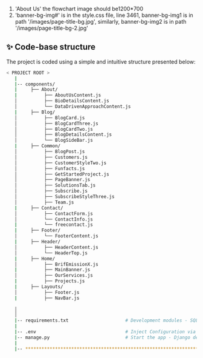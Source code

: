 1. 'About Us' the flowchart image should be1200*700
2. 'banner-bg-img#' is in the style.css file, line 3461, banner-bg-img1 is in path '/images/page-title-bg.jpg', similarly,  banner-bg-img2 is in path '/images/page-title-bg-2.jpg' 


## ✨ Code-base structure

The project is coded using a simple and intuitive structure presented below:

```bash
< PROJECT ROOT >
   |
   |-- components/
   |     ├── About/
   |          ├── AboutUsContent.js
   │          ├── BioDetailsContent.js
   │          └── DataDrivenApproachContent.js                               # Implements app configuration
   |     ├── Blog/
   │          ├── BlogCard.js
   │          ├── BlogCardThree.js
   │          ├── BlogCardTwo.js
   │          ├── BlogDetailsContent.js
   │          └── BlogSideBar.js 
   |     ├── Common/
   │          ├── BlogPost.js
   │          ├── Customers.js
   │          ├── CustomerStyleTwo.js
   │          ├── Funfacts.js
   │          ├── GetStartedProject.js
   │          ├── PageBanner.js
   │          ├── SolutionsTab.js
   │          ├── Subscribe.js
   │          ├── SubscribeStyleThree.js
   │          ├── Team.js
   |     ├── Contact/
   │          ├── ContactForm.js
   │          └── ContactInfo.js
   |          └── freecontact.js
   |     ├── Footer/
   │          └── FooterContent.js
   |     ├── Header/
   │          ├── HeaderContent.js
   │          └── HeaderTop.js
   |     ├── Home/
   │          ├── BrifEmissionX.js
   |          ├── MainBanner.js
   │          ├── OurServices.js
   |          ├── Projects.js
   |     ├── Layouts/
   │          ├── Footer.js
   |          ├── NavBar.js
    
   │        
   │        
   |-- requirements.txt                     # Development modules - SQLite storage
   |
   |-- .env                                 # Inject Configuration via Environment
   |-- manage.py                            # Start the app - Django default start script
   |
   |-- ************************************************************************
```